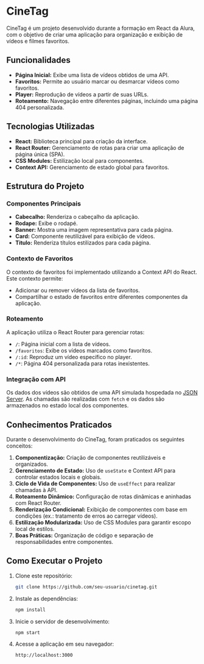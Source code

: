 # CineTag

CineTag é um projeto desenvolvido durante a formação em React da Alura, com o objetivo de criar uma aplicação para organização e exibição de vídeos e filmes favoritos.

## Funcionalidades

- **Página Inicial:** Exibe uma lista de vídeos obtidos de uma API.
- **Favoritos:** Permite ao usuário marcar ou desmarcar vídeos como favoritos.
- **Player:** Reprodução de vídeos a partir de suas URLs.
- **Roteamento:** Navegação entre diferentes páginas, incluindo uma página 404 personalizada.

## Tecnologias Utilizadas

- **React:** Biblioteca principal para criação da interface.
- **React Router:** Gerenciamento de rotas para criar uma aplicação de página única (SPA).
- **CSS Modules:** Estilização local para componentes.
- **Context API:** Gerenciamento de estado global para favoritos.

## Estrutura do Projeto

### Componentes Principais

- **Cabecalho:** Renderiza o cabeçalho da aplicação.
- **Rodape:** Exibe o rodapé.
- **Banner:** Mostra uma imagem representativa para cada página.
- **Card:** Componente reutilizável para exibição de vídeos.
- **Titulo:** Renderiza títulos estilizados para cada página.

### Contexto de Favoritos

O contexto de favoritos foi implementado utilizando a Context API do React. Este contexto permite:

- Adicionar ou remover vídeos da lista de favoritos.
- Compartilhar o estado de favoritos entre diferentes componentes da aplicação.

### Roteamento

A aplicação utiliza o React Router para gerenciar rotas:

- `/`: Página inicial com a lista de vídeos.
- `/favoritos`: Exibe os vídeos marcados como favoritos.
- `/:id`: Reproduz um vídeo específico no player.
- `/*`: Página 404 personalizada para rotas inexistentes.

### Integração com API

Os dados dos vídeos são obtidos de uma API simulada hospedada no [JSON Server](https://my-json-server.typicode.com/gabriela-albuquerque/cinetag-api/videos). As chamadas são realizadas com `fetch` e os dados são armazenados no estado local dos componentes.

## Conhecimentos Praticados

Durante o desenvolvimento do CineTag, foram praticados os seguintes conceitos:

1. **Componentização:** Criação de componentes reutilizáveis e organizados.
2. **Gerenciamento de Estado:** Uso de `useState` e Context API para controlar estados locais e globais.
3. **Ciclo de Vida de Componentes:** Uso de `useEffect` para realizar chamadas à API.
4. **Roteamento Dinâmico:** Configuração de rotas dinâmicas e aninhadas com React Router.
5. **Renderização Condicional:** Exibição de componentes com base em condições (ex.: tratamento de erros ao carregar vídeos).
6. **Estilização Modularizada:** Uso de CSS Modules para garantir escopo local de estilos.
7. **Boas Práticas:** Organização de código e separação de responsabilidades entre componentes.

## Como Executar o Projeto

1. Clone este repositório:
   ```bash
   git clone https://github.com/seu-usuario/cinetag.git
   ```
2. Instale as dependências:
   ```bash
   npm install
   ```
3. Inicie o servidor de desenvolvimento:
   ```bash
   npm start
   ```
4. Acesse a aplicação em seu navegador:
   ```
   http://localhost:3000
   ```

